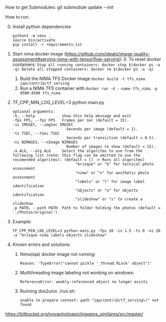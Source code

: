 How to get Submodules:
git submodule update --init

How to run: 

0. Install python dependencies
    ```
    python3 -m venv .
    source bin/activate
    pip install -r requirements.txt
    ```
1. Start nima docker image (https://github.com/idealo/image-quality-assessment#serving-nima-with-tensorflow-serving):
    0. To reset docker containers:
        ```
        Stop all running containers: docker stop $(docker ps -a -q)
        Delete all stopped containers: docker rm $(docker ps -a -q)
        ```
    1. Build the NIMA TFS Docker image `docker build -t tfs_nima iqa/contrib/tf_serving`
    2. Run a NIMA TFS container with `docker run -d --name tfs_nima -p 8500:8500 tfs_nima`
2. TF_CPP_MIN_LOG_LEVEL=3 python main.py
    ```
    optional arguments:
    -h, --help            show this help message and exit
    -fps FPS, --fps FPS   Frames per sec (default = 15).
    -is IMGSEC, --imgSec IMGSEC
                            Seconds per image (default = 1).
    -ts TSEC, --tSec TSEC
                            Seconds per transiction (default = 0.5).
    -ni NIMAGES, --nImage NIMAGES
                            Number of images to show (default = 15).
    -a ALG, --alg ALG     Select the algoritms to use from the following list (note: this flag can be omitted to use the recomended algoritms): (default = [] -> Runs all algoritms)
                                "brisque" or "b" for tecnical photo assessment
                                "nima" or "n" for aesthetic photo assessment
                                "labels" or "l" for image label identification
                                "objects" or "o" for objects identification
                                "slideshow" or "s" to create a slideshow
    -p PATH, --path PATH  Path to folder holding the photos (default = './Photos/original').
    ```
3. Example:
    ```
    TF_CPP_MIN_LOG_LEVEL=3 python main.py -fps 10 -is 1.5 -ts 0 -ni 20 -a "brisque nima labels objects slideshow"
    ```

4. Known errors and solutions:
    1. Nima(iqa) docker image not running:
        ```
        Reason: 'TypeError("cannot pickle '_thread.RLock' object")'
        ```
    2. Multithreading image labeling not working on windows:
        ```
        ReferenceError: weakly-referenced object no longer exists
        ```
    3. Running dos2unix ./run.sh:
        ```
        unable to prepare context: path "iqa/contrib/tf_serving\r" not found
        ```


https://bitbucket.org/novaphotoapp/imagens_similares/src/master/
